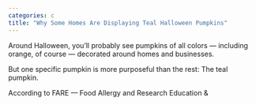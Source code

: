 ```yaml
---
categories: c
title: "Why Some Homes Are Displaying Teal Halloween Pumpkins"
---
```


Around Halloween, you&#8217;ll probably see pumpkins of all colors &#8212; including orange, of course &#8212; decorated around homes and businesses. 



But one specific pumpkin is more purposeful than the rest: The teal pumpkin. 



According to FARE  &#8212; Food Allergy and Research Education &